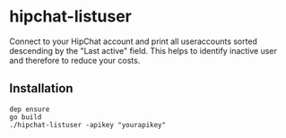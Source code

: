 # hipchat-listuser

Connect to your HipChat account and print all useraccounts sorted descending by the "Last active" field.
This helps to identify inactive user and therefore to reduce your costs.


## Installation
```
dep ensure
go build
./hipchat-listuser -apikey "yourapikey"
```